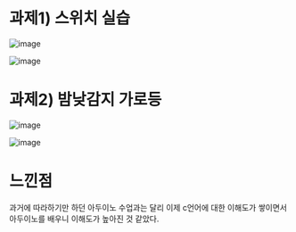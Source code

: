 # 과제1) 스위치 실습

![image](https://github.com/sejongsmarcle/2024_Spring_SMARCLE_Snaegi_Study/assets/162878532/3cb06b36-047c-4eac-bf6f-2dbf2b108b5a)

![image](https://github.com/sejongsmarcle/2024_Spring_SMARCLE_Snaegi_Study/assets/162878532/9c898efb-a447-41f6-afc0-850eef4bcb21)

# 과제2) 밤낮감지 가로등

![image](https://github.com/sejongsmarcle/2024_Spring_SMARCLE_Snaegi_Study/assets/162878532/b9ee07bd-d1d3-46c5-9d9f-9eea01589e6e)

![image](https://github.com/sejongsmarcle/2024_Spring_SMARCLE_Snaegi_Study/assets/162878532/08e6fe28-fde6-4535-b8c4-96d26ad69c87)

# 느낀점
과거에 따라하기만 하던 아두이노 수업과는 달리 이제 c언어에 대한 이해도가 쌓이면서 아두이노를 배우니 이해도가 높아진 것 같았다.
